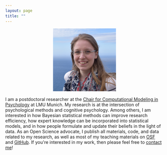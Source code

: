 ```yaml
---
layout: page
title: ""
---
```

<p style="text-align: center;">
<img src="./docs/angelikastefan.jpg" alt="drawing" width="200" class="center"/>

I am a postdoctoral researcher at the [Chair for Computational Modeling in Psychology](https://www.psy.uni-muenchen.de/comppsy/index.html) at LMU Munich. My research is at the intersection of psychological methods and cognitive psychology. Among others, I am interested in how Bayesian statistical methods can improve research efficiency, how expert knowledge can be incorporated into statistical models, and in how people formulate and update their beliefs in the light of data. As an Open Science advocate, I publish all materials, code, and data related to my research, as well as most of my teaching materials on [OSF](https://osf.io/fm6qd) and [GitHub](https://github.com/astefan1). If you're interested in my work, then please feel free to [contact me](mailto:angelika.m.stefan@gmail.com)!

</p>